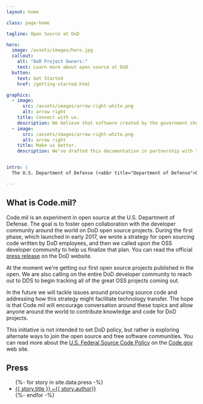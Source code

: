 ```yaml
---
layout: home

class: page-home

tagline: Open Source at DoD

hero:
  image: /assets/images/hero.jpg
  callout:
    alt: "DoD Project Owners:"
    text: Learn more about open source at DoD
  button:
    text: Get Started
    href: /getting-started.html

graphics:
  - image:
      src: /assets/images/arrow-right-white.png
      alt: arrow right
    title: Connect with us.
    description: We believe that software created by the government should be shared with the public, and we want to collaborate with civic-minded peers to make this happen. Reach out to us to start the discussion!<br><a href="mailto:{{site.email}}" class="usa-button usa-button-small">{{site.email}}</a> <a href="https://github.com/Code-dot-mil/code.mil" class="usa-button usa-button-small">Check us out on GitHub</a>
  - image:
      src: /assets/images/arrow-right-white.png
      alt: arrow right
    title: Make us better.
    description: We've drafted this documentation in partnership with the open source community. You can help improve our open source strategy by improving these documents! Open an issue or a pull request with your suggestions.


intro: |
  The U.S. Department of Defense (<abbr title="Department of Defense">DoD</abbr>) faces unique challenges in open sourcing its code. Unlike most software projects, code written by U.S. Federal government employees typically does not have copyright protections under U.S. and some international laws. This can make it difficult to attach an open source license to our code. The [Defense Digital Service](https://dds.mil) (<abbr title="Defense Digital Service">DDS</abbr>) has been working with DoD and the open source community since early 2017 to develop a guideline for supporting open source software (<abbr title="open source software">OSS</abbr>) within the Department.

---
```


<div class="usa-width-two-thirds" markdown="1">

## What is Code.mil?

Code.mil is an experiment in open source at the U.S. Department of Defense. The goal is to foster open collaboration with the developer community around the world on DoD open source projects. During the first phase, which launched in early 2017, we wrote a strategy for open sourcing code written by DoD employees, and then we called upon the OSS developer community to help us finalize that plan. You can read the official [press release](https://www.defense.gov/News/News-Releases/News-Release-View/Article/1092364/dod-announces-the-launch-of-codemil-an-experiment-in-open-source/) on the DoD website.

At the moment we're getting our first open source projects published in the open. We are also calling on the entire DoD developer community to reach out to DDS to begin tracking all of the great OSS projects coming out.

In the future we will tackle issues around procuring source code and addressing how this strategy might facilitate technology transfer. The hope is that Code.mil will encourage conversation around these topics and allow anyone around the world to contribute knowledge and code for DoD projects.

This initiative is not intended to set DoD policy, but rather is exploring alternate ways to join the open source and free software communities. You can read more about the [U.S. Federal Source Code Policy](https://code.gov/#/policy-guide/docs/overview/introduction) on the [Code.gov](https://code.gov) web site.

</div>
<div class="usa-width-one-third" markdown="1">

## Press

<ul>
  {%- for story in site.data.press -%}
    <li>
      <a href="{{ story.press_url }}">{{ story.title }} ~{{ story.author}}</a>
    </li>
  {%- endfor -%}
</ul>

</div>
